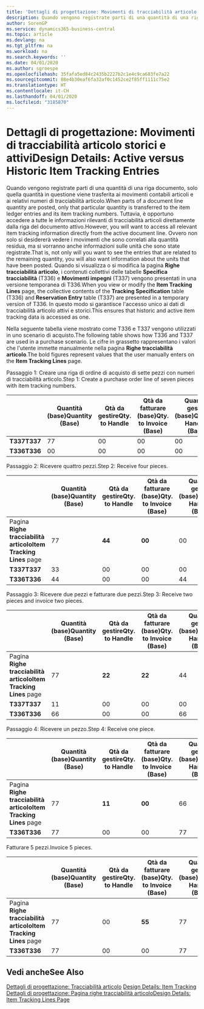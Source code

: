 ```yaml
---
title: 'Dettagli di progettazione: Movimenti di tracciabilità articolo storici e attivi | Microsoft Docs'
description: Quando vengono registrate parti di una quantità di una riga documento, solo quella quantità in questione viene trasferita ai movimenti contabili articoli e ai relativi numeri di tracciabilità articolo. Tuttavia, è opportuno accedere a tutte le informazioni rilevanti di tracciabilità articoli direttamente dalla riga del documento attivo. Ovvero non solo si desidererà vedere i movimenti che sono correlati alla quantità residua, ma si vorranno anche informazioni sulle unità che sono state registrate. Quando si visualizza o si modifica la pagina **Righe tracciabilità articolo**, i contenuti collettivi delle tabelle **Specifica tracciabilità** (T336) e **Movimenti impegni** (T337) vengono presentati in una versione temporanea di T336. In questo modo si garantisce l'accesso unico ai dati di tracciabilità articolo attivi e storici.
author: SorenGP
ms.service: dynamics365-business-central
ms.topic: article
ms.devlang: na
ms.tgt_pltfrm: na
ms.workload: na
ms.search.keywords: ''
ms.date: 04/01/2020
ms.author: sgroespe
ms.openlocfilehash: 35fafa5ed84c2435b2227b2c1e4c9ca683fe7a22
ms.sourcegitcommit: 88e4b30eaf6fa32af0c1452ce2f85ff1111c75e2
ms.translationtype: HT
ms.contentlocale: it-CH
ms.lasthandoff: 04/01/2020
ms.locfileid: "3185870"
---
```

# <a name="design-details-active-versus-historic-item-tracking-entries"></a><span data-ttu-id="28848-107">Dettagli di progettazione: Movimenti di tracciabilità articolo storici e attivi</span><span class="sxs-lookup"><span data-stu-id="28848-107">Design Details: Active versus Historic Item Tracking Entries</span></span>
<span data-ttu-id="28848-108">Quando vengono registrate parti di una quantità di una riga documento, solo quella quantità in questione viene trasferita ai movimenti contabili articoli e ai relativi numeri di tracciabilità articolo.</span><span class="sxs-lookup"><span data-stu-id="28848-108">When parts of a document line quantity are posted, only that particular quantity is transferred to the item ledger entries and its item tracking numbers.</span></span> <span data-ttu-id="28848-109">Tuttavia, è opportuno accedere a tutte le informazioni rilevanti di tracciabilità articoli direttamente dalla riga del documento attivo.</span><span class="sxs-lookup"><span data-stu-id="28848-109">However, you will want to access all relevant item tracking information directly from the active document line.</span></span> <span data-ttu-id="28848-110">Ovvero non solo si desidererà vedere i movimenti che sono correlati alla quantità residua, ma si vorranno anche informazioni sulle unità che sono state registrate.</span><span class="sxs-lookup"><span data-stu-id="28848-110">That is, not only will you want to see the entries that are related to the remaining quantity, you will also want information about the units that have been posted.</span></span> <span data-ttu-id="28848-111">Quando si visualizza o si modifica la pagina **Righe tracciabilità articolo**, i contenuti collettivi delle tabelle **Specifica tracciabilità** (T336) e **Movimenti impegni** (T337) vengono presentati in una versione temporanea di T336.</span><span class="sxs-lookup"><span data-stu-id="28848-111">When you view or modify the **Item Tracking Lines** page, the collective contents of the **Tracking Specification** table (T336) and **Reservation Entry** table (T337) are presented in a temporary version of T336.</span></span> <span data-ttu-id="28848-112">In questo modo si garantisce l'accesso unico ai dati di tracciabilità articolo attivi e storici.</span><span class="sxs-lookup"><span data-stu-id="28848-112">This ensures that historic and active item tracking data is accessed as one.</span></span>  

 <span data-ttu-id="28848-113">Nella seguente tabella viene mostrato come T336 e T337 vengono utilizzati in uno scenario di acquisto.</span><span class="sxs-lookup"><span data-stu-id="28848-113">The following table shows how T336 and T337 are used in a purchase scenario.</span></span> <span data-ttu-id="28848-114">Le cifre in grassetto rappresentano i valori che l'utente immette manualmente nella pagina **Righe tracciabilità articolo**.</span><span class="sxs-lookup"><span data-stu-id="28848-114">The bold figures represent values that the user manually enters on the **Item Tracking Lines** page.</span></span>  

 <span data-ttu-id="28848-115">Passaggio 1: Creare una riga di ordine di acquisto di sette pezzi con numeri di tracciabilità articolo.</span><span class="sxs-lookup"><span data-stu-id="28848-115">Step 1: Create a purchase order line of seven pieces with item tracking numbers.</span></span>  

||<span data-ttu-id="28848-116">**Quantità (base)**</span><span class="sxs-lookup"><span data-stu-id="28848-116">**Quantity (Base)**</span></span>|<span data-ttu-id="28848-117">**Qtà da gestire**</span><span class="sxs-lookup"><span data-stu-id="28848-117">**Qty. to Handle**</span></span>|<span data-ttu-id="28848-118">**Qtà da fatturare (base)**</span><span class="sxs-lookup"><span data-stu-id="28848-118">**Qty. to Invoice (Base)**</span></span>|<span data-ttu-id="28848-119">**Quantità gestita (base)**</span><span class="sxs-lookup"><span data-stu-id="28848-119">**Quantity Handled (Base)**</span></span>|<span data-ttu-id="28848-120">**Quantità fatturata (base)**</span><span class="sxs-lookup"><span data-stu-id="28848-120">**Quantity Invoiced (Base)**</span></span>|  
|-|----------------------------------------------|--------------------------------------------|------------------------------------------------------|-------------------------------------------------------|--------------------------------------------------------|  
|<span data-ttu-id="28848-121">**T337**</span><span class="sxs-lookup"><span data-stu-id="28848-121">**T337**</span></span>|<span data-ttu-id="28848-122">7</span><span class="sxs-lookup"><span data-stu-id="28848-122">7</span></span>|<span data-ttu-id="28848-123">0</span><span class="sxs-lookup"><span data-stu-id="28848-123">0</span></span>|<span data-ttu-id="28848-124">0</span><span class="sxs-lookup"><span data-stu-id="28848-124">0</span></span>|<span data-ttu-id="28848-125">0</span><span class="sxs-lookup"><span data-stu-id="28848-125">0</span></span>|<span data-ttu-id="28848-126">0</span><span class="sxs-lookup"><span data-stu-id="28848-126">0</span></span>|  
|<span data-ttu-id="28848-127">**T336**</span><span class="sxs-lookup"><span data-stu-id="28848-127">**T336**</span></span>|<span data-ttu-id="28848-128">0</span><span class="sxs-lookup"><span data-stu-id="28848-128">0</span></span>|<span data-ttu-id="28848-129">0</span><span class="sxs-lookup"><span data-stu-id="28848-129">0</span></span>|<span data-ttu-id="28848-130">0</span><span class="sxs-lookup"><span data-stu-id="28848-130">0</span></span>|<span data-ttu-id="28848-131">0</span><span class="sxs-lookup"><span data-stu-id="28848-131">0</span></span>|<span data-ttu-id="28848-132">0</span><span class="sxs-lookup"><span data-stu-id="28848-132">0</span></span>|  

 <span data-ttu-id="28848-133">Passaggio 2: Ricevere quattro pezzi.</span><span class="sxs-lookup"><span data-stu-id="28848-133">Step 2: Receive four pieces.</span></span>  

||<span data-ttu-id="28848-134">**Quantità (base)**</span><span class="sxs-lookup"><span data-stu-id="28848-134">**Quantity (Base)**</span></span>|<span data-ttu-id="28848-135">**Qtà da gestire**</span><span class="sxs-lookup"><span data-stu-id="28848-135">**Qty. to Handle**</span></span>|<span data-ttu-id="28848-136">**Qtà da fatturare (base)**</span><span class="sxs-lookup"><span data-stu-id="28848-136">**Qty. to Invoice (Base)**</span></span>|<span data-ttu-id="28848-137">**Quantità gestita (base)**</span><span class="sxs-lookup"><span data-stu-id="28848-137">**Quantity Handled (Base)**</span></span>|<span data-ttu-id="28848-138">**Quantità fatturata (base)**</span><span class="sxs-lookup"><span data-stu-id="28848-138">**Quantity Invoiced (Base)**</span></span>|  
|-|----------------------------------------------|--------------------------------------------|------------------------------------------------------|-------------------------------------------------------|--------------------------------------------------------|  
|<span data-ttu-id="28848-139">Pagina **Righe tracciabilità articolo**</span><span class="sxs-lookup"><span data-stu-id="28848-139">**Item Tracking Lines** page</span></span>|<span data-ttu-id="28848-140">7</span><span class="sxs-lookup"><span data-stu-id="28848-140">7</span></span>|<span data-ttu-id="28848-141">**4**</span><span class="sxs-lookup"><span data-stu-id="28848-141">**4**</span></span>|<span data-ttu-id="28848-142">**0**</span><span class="sxs-lookup"><span data-stu-id="28848-142">**0**</span></span>|<span data-ttu-id="28848-143">0</span><span class="sxs-lookup"><span data-stu-id="28848-143">0</span></span>|<span data-ttu-id="28848-144">0</span><span class="sxs-lookup"><span data-stu-id="28848-144">0</span></span>|  
|<span data-ttu-id="28848-145">**T337**</span><span class="sxs-lookup"><span data-stu-id="28848-145">**T337**</span></span>|<span data-ttu-id="28848-146">3</span><span class="sxs-lookup"><span data-stu-id="28848-146">3</span></span>|<span data-ttu-id="28848-147">0</span><span class="sxs-lookup"><span data-stu-id="28848-147">0</span></span>|<span data-ttu-id="28848-148">0</span><span class="sxs-lookup"><span data-stu-id="28848-148">0</span></span>|<span data-ttu-id="28848-149">0</span><span class="sxs-lookup"><span data-stu-id="28848-149">0</span></span>|<span data-ttu-id="28848-150">0</span><span class="sxs-lookup"><span data-stu-id="28848-150">0</span></span>|  
|<span data-ttu-id="28848-151">**T336**</span><span class="sxs-lookup"><span data-stu-id="28848-151">**T336**</span></span>|<span data-ttu-id="28848-152">4</span><span class="sxs-lookup"><span data-stu-id="28848-152">4</span></span>|<span data-ttu-id="28848-153">0</span><span class="sxs-lookup"><span data-stu-id="28848-153">0</span></span>|<span data-ttu-id="28848-154">0</span><span class="sxs-lookup"><span data-stu-id="28848-154">0</span></span>|<span data-ttu-id="28848-155">4</span><span class="sxs-lookup"><span data-stu-id="28848-155">4</span></span>|<span data-ttu-id="28848-156">0</span><span class="sxs-lookup"><span data-stu-id="28848-156">0</span></span>|  

 <span data-ttu-id="28848-157">Passaggio 3: Ricevere due pezzi e fatturare due pezzi.</span><span class="sxs-lookup"><span data-stu-id="28848-157">Step 3: Receive two pieces and invoice two pieces.</span></span>  

||<span data-ttu-id="28848-158">**Quantità (base)**</span><span class="sxs-lookup"><span data-stu-id="28848-158">**Quantity (Base)**</span></span>|<span data-ttu-id="28848-159">**Qtà da gestire**</span><span class="sxs-lookup"><span data-stu-id="28848-159">**Qty. to Handle**</span></span>|<span data-ttu-id="28848-160">**Qtà da fatturare (base)**</span><span class="sxs-lookup"><span data-stu-id="28848-160">**Qty. to Invoice (Base)**</span></span>|<span data-ttu-id="28848-161">**Quantità gestita (base)**</span><span class="sxs-lookup"><span data-stu-id="28848-161">**Quantity Handled (Base)**</span></span>|<span data-ttu-id="28848-162">**Quantità fatturata (base)**</span><span class="sxs-lookup"><span data-stu-id="28848-162">**Quantity Invoiced (Base)**</span></span>|  
|-|----------------------------------------------|--------------------------------------------|------------------------------------------------------|-------------------------------------------------------|--------------------------------------------------------|  
|<span data-ttu-id="28848-163">Pagina **Righe tracciabilità articolo**</span><span class="sxs-lookup"><span data-stu-id="28848-163">**Item Tracking Lines** page</span></span>|<span data-ttu-id="28848-164">7</span><span class="sxs-lookup"><span data-stu-id="28848-164">7</span></span>|<span data-ttu-id="28848-165">**2**</span><span class="sxs-lookup"><span data-stu-id="28848-165">**2**</span></span>|<span data-ttu-id="28848-166">**2**</span><span class="sxs-lookup"><span data-stu-id="28848-166">**2**</span></span>|<span data-ttu-id="28848-167">4</span><span class="sxs-lookup"><span data-stu-id="28848-167">4</span></span>|<span data-ttu-id="28848-168">0</span><span class="sxs-lookup"><span data-stu-id="28848-168">0</span></span>|  
|<span data-ttu-id="28848-169">**T337**</span><span class="sxs-lookup"><span data-stu-id="28848-169">**T337**</span></span>|<span data-ttu-id="28848-170">1</span><span class="sxs-lookup"><span data-stu-id="28848-170">1</span></span>|<span data-ttu-id="28848-171">0</span><span class="sxs-lookup"><span data-stu-id="28848-171">0</span></span>|<span data-ttu-id="28848-172">0</span><span class="sxs-lookup"><span data-stu-id="28848-172">0</span></span>|<span data-ttu-id="28848-173">0</span><span class="sxs-lookup"><span data-stu-id="28848-173">0</span></span>|<span data-ttu-id="28848-174">0</span><span class="sxs-lookup"><span data-stu-id="28848-174">0</span></span>|  
|<span data-ttu-id="28848-175">**T336**</span><span class="sxs-lookup"><span data-stu-id="28848-175">**T336**</span></span>|<span data-ttu-id="28848-176">6</span><span class="sxs-lookup"><span data-stu-id="28848-176">6</span></span>|<span data-ttu-id="28848-177">0</span><span class="sxs-lookup"><span data-stu-id="28848-177">0</span></span>|<span data-ttu-id="28848-178">0</span><span class="sxs-lookup"><span data-stu-id="28848-178">0</span></span>|<span data-ttu-id="28848-179">6</span><span class="sxs-lookup"><span data-stu-id="28848-179">6</span></span>|<span data-ttu-id="28848-180">2</span><span class="sxs-lookup"><span data-stu-id="28848-180">2</span></span>|  

 <span data-ttu-id="28848-181">Passaggio 4: Ricevere un pezzo.</span><span class="sxs-lookup"><span data-stu-id="28848-181">Step 4: Receive one piece.</span></span>  

||<span data-ttu-id="28848-182">**Quantità (base)**</span><span class="sxs-lookup"><span data-stu-id="28848-182">**Quantity (Base)**</span></span>|<span data-ttu-id="28848-183">**Qtà da gestire**</span><span class="sxs-lookup"><span data-stu-id="28848-183">**Qty. to Handle**</span></span>|<span data-ttu-id="28848-184">**Qtà da fatturare (base)**</span><span class="sxs-lookup"><span data-stu-id="28848-184">**Qty. to Invoice (Base)**</span></span>|<span data-ttu-id="28848-185">**Quantità gestita (base)**</span><span class="sxs-lookup"><span data-stu-id="28848-185">**Quantity Handled (Base)**</span></span>|<span data-ttu-id="28848-186">**Quantità fatturata (base)**</span><span class="sxs-lookup"><span data-stu-id="28848-186">**Quantity Invoiced (Base)**</span></span>|  
|-|----------------------------------------------|--------------------------------------------|------------------------------------------------------|-------------------------------------------------------|--------------------------------------------------------|  
|<span data-ttu-id="28848-187">Pagina **Righe tracciabilità articolo**</span><span class="sxs-lookup"><span data-stu-id="28848-187">**Item Tracking Lines** page</span></span>|<span data-ttu-id="28848-188">7</span><span class="sxs-lookup"><span data-stu-id="28848-188">7</span></span>|<span data-ttu-id="28848-189">**1**</span><span class="sxs-lookup"><span data-stu-id="28848-189">**1**</span></span>|<span data-ttu-id="28848-190">**0**</span><span class="sxs-lookup"><span data-stu-id="28848-190">**0**</span></span>|<span data-ttu-id="28848-191">6</span><span class="sxs-lookup"><span data-stu-id="28848-191">6</span></span>|<span data-ttu-id="28848-192">2</span><span class="sxs-lookup"><span data-stu-id="28848-192">2</span></span>|  
|<span data-ttu-id="28848-193">**T336**</span><span class="sxs-lookup"><span data-stu-id="28848-193">**T336**</span></span>|<span data-ttu-id="28848-194">7</span><span class="sxs-lookup"><span data-stu-id="28848-194">7</span></span>|<span data-ttu-id="28848-195">0</span><span class="sxs-lookup"><span data-stu-id="28848-195">0</span></span>|<span data-ttu-id="28848-196">0</span><span class="sxs-lookup"><span data-stu-id="28848-196">0</span></span>|<span data-ttu-id="28848-197">7</span><span class="sxs-lookup"><span data-stu-id="28848-197">7</span></span>|<span data-ttu-id="28848-198">2</span><span class="sxs-lookup"><span data-stu-id="28848-198">2</span></span>|  

 <span data-ttu-id="28848-199">Fatturare 5 pezzi.</span><span class="sxs-lookup"><span data-stu-id="28848-199">Invoice 5 pieces.</span></span>  

||<span data-ttu-id="28848-200">**Quantità (base)**</span><span class="sxs-lookup"><span data-stu-id="28848-200">**Quantity (Base)**</span></span>|<span data-ttu-id="28848-201">**Qtà da gestire**</span><span class="sxs-lookup"><span data-stu-id="28848-201">**Qty. to Handle**</span></span>|<span data-ttu-id="28848-202">**Qtà da fatturare (base)**</span><span class="sxs-lookup"><span data-stu-id="28848-202">**Qty. to Invoice (Base)**</span></span>|<span data-ttu-id="28848-203">**Quantità gestita (base)**</span><span class="sxs-lookup"><span data-stu-id="28848-203">**Quantity Handled (Base)**</span></span>|<span data-ttu-id="28848-204">**Quantità fatturata (base)**</span><span class="sxs-lookup"><span data-stu-id="28848-204">**Quantity Invoiced (Base)**</span></span>|  
|-|----------------------------------------------|--------------------------------------------|------------------------------------------------------|-------------------------------------------------------|--------------------------------------------------------|  
|<span data-ttu-id="28848-205">Pagina **Righe tracciabilità articolo**</span><span class="sxs-lookup"><span data-stu-id="28848-205">**Item Tracking Lines** page</span></span>|<span data-ttu-id="28848-206">7</span><span class="sxs-lookup"><span data-stu-id="28848-206">7</span></span>|<span data-ttu-id="28848-207">0</span><span class="sxs-lookup"><span data-stu-id="28848-207">0</span></span>|<span data-ttu-id="28848-208">**5**</span><span class="sxs-lookup"><span data-stu-id="28848-208">**5**</span></span>|<span data-ttu-id="28848-209">7</span><span class="sxs-lookup"><span data-stu-id="28848-209">7</span></span>|<span data-ttu-id="28848-210">2</span><span class="sxs-lookup"><span data-stu-id="28848-210">2</span></span>|  
|<span data-ttu-id="28848-211">**T336**</span><span class="sxs-lookup"><span data-stu-id="28848-211">**T336**</span></span>|<span data-ttu-id="28848-212">7</span><span class="sxs-lookup"><span data-stu-id="28848-212">7</span></span>|<span data-ttu-id="28848-213">0</span><span class="sxs-lookup"><span data-stu-id="28848-213">0</span></span>|<span data-ttu-id="28848-214">0</span><span class="sxs-lookup"><span data-stu-id="28848-214">0</span></span>|<span data-ttu-id="28848-215">7</span><span class="sxs-lookup"><span data-stu-id="28848-215">7</span></span>|<span data-ttu-id="28848-216">7</span><span class="sxs-lookup"><span data-stu-id="28848-216">7</span></span>|  

## <a name="see-also"></a><span data-ttu-id="28848-217">Vedi anche</span><span class="sxs-lookup"><span data-stu-id="28848-217">See Also</span></span>  
 <span data-ttu-id="28848-218">[Dettagli di progettazione: Tracciabilità articolo](design-details-item-tracking.md) </span><span class="sxs-lookup"><span data-stu-id="28848-218">[Design Details: Item Tracking](design-details-item-tracking.md) </span></span>  
 [<span data-ttu-id="28848-219">Dettagli di progettazione: Pagina righe tracciabilità articolo</span><span class="sxs-lookup"><span data-stu-id="28848-219">Design Details: Item Tracking Lines Page</span></span>](design-details-item-tracking-lines-window.md)
